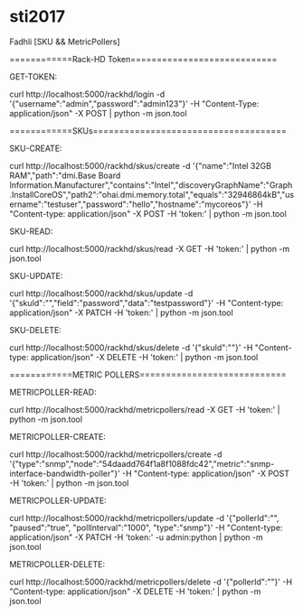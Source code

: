 # sti2017

Fadhli [SKU && MetricPollers]

============Rack-HD Token============================

GET-TOKEN:

curl http://localhost:5000/rackhd/login -d '{"username":"admin","password":"admin123"}' -H "Content-Type: application/json" -X POST | python -m json.tool

============SKUs=====================================

SKU-CREATE:

curl http://localhost:5000/rackhd/skus/create -d '{"name":"Intel 32GB RAM","path":"dmi.Base Board Information.Manufacturer","contains":"Intel","discoveryGraphName":"Graph.InstallCoreOS","path2":"ohai.dmi.memory.total","equals":"32946864kB","username":"testuser","password":"hello","hostname":"mycoreos"}' -H "Content-type: application/json" -X POST -H 'token:<token>' | python -m json.tool

SKU-READ:

curl http://localhost:5000/rackhd/skus/read -X GET -H 'token:<token>' | python -m json.tool

SKU-UPDATE:

curl http://localhost:5000/rackhd/skus/update -d '{"skuId":"<SKU ID>","field":"password","data":"testpassword"}' -H "Content-type: application/json" -X PATCH -H 'token:<token>' | python -m json.tool

SKU-DELETE:

curl http://localhost:5000/rackhd/skus/delete -d '{"skuId":"<SKU ID>"}' -H "Content-type: application/json" -X DELETE -H 'token:<token>' | python -m json.tool

============METRIC POLLERS============================

METRICPOLLER-READ:

curl http://localhost:5000/rackhd/metricpollers/read -X GET -H 'token:<token>' | python -m json.tool

METRICPOLLER-CREATE:

curl http://localhost:5000/rackhd/metricpollers/create -d '{"type":"snmp","node":"54daadd764f1a8f1088fdc42","metric":"snmp-interface-bandwidth-poller"}' -H "Content-type: application/json" -X POST -H 'token:<token>' | python -m json.tool

METRICPOLLER-UPDATE:

curl http://localhost:5000/rackhd/metricpollers/update -d '{"pollerId":"<Poller ID>", "paused":"true", "pollInterval":"1000", "type":"snmp"}' -H "Content-type: application/json" -X PATCH -H 'token:<token>' -u admin:python | python -m json.tool

METRICPOLLER-DELETE:

curl http://localhost:5000/rackhd/metricpollers/delete -d '{"pollerId":"<Poller ID>"}' -H "Content-type: application/json" -X DELETE -H 'token:<token>' | python -m json.tool
